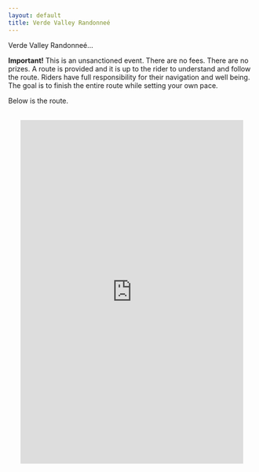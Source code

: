 ```yaml
---
layout: default
title: Verde Valley Randonneé
---
```


<!-- <img src="{{ site.baseurl }}/images/LockettMeadow.jpg" class="img-responsive img-rounded" img style="margin-bottom: 10px" /> -->

<!-- <br> -->

Verde Valley Randonneé...

<strong>Important!</strong> This is an unsanctioned event. There are no fees. There are no prizes. A route is provided and it is up to the rider to understand and follow the route. Riders have full responsibility for their navigation and well being. The goal is to finish the entire route while setting your own pace.

Below is the route.

<br>

<center>
<iframe src="https://ridewithgps.com/embeds?type=route&id=38971796&sampleGraph=true" style="width: 1px; min-width: 90%; height: 700px; border: none;" scrolling="no"></iframe>
</center>

<br>
